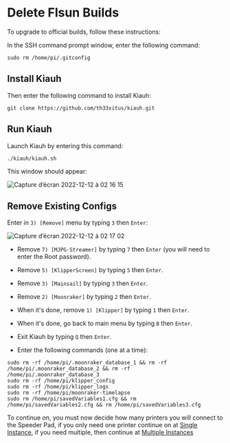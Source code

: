 # Delete Flsun Builds

To upgrade to official builds, follow these instructions:

In the SSH command prompt window, enter the following command:

```
sudo rm /home/pi/.gitconfig
```

## Install Kiauh

Then enter the following command to install Kiauh:

```
git clone https://github.com/th33xitus/kiauh.git
```

## Run Kiauh

Launch Kiauh by entering this command:

```
./kiauh/kiauh.sh
```

This window should appear:

![Capture d’écran 2022-12-12 à 02 16 15](https://user-images.githubusercontent.com/12702322/206941553-23be7162-0e73-43fa-a548-7011b231edd7.jpg)

## Remove Existing Configs

Enter in `3) [Remove]` menu by typing `3` then `Enter`:

![Capture d’écran 2022-12-12 à 02 17 02](https://user-images.githubusercontent.com/12702322/206941616-bc67ccbb-650d-43c4-ab77-a88044501e8a.jpg)

- Remove `7) [MJPG-Streamer]` by typing `7` then `Enter` (you will need to enter the Root password).

- Remove `5) [KlipperScreen]` by typing `5` then `Enter`.

- Remove `3) [Mainsail]` by typing `3` then `Enter`.

- Remove `2) [Moonraker]` by typing `2` then `Enter`.

- When it's done, remove `1) [Klipper]` by typing `1` then `Enter`.

- When it's done, go back to main menu by typing `B` then `Enter`.

- Exit Kiauh by typing `Q` then `Enter`.

- Enter the following commands (one at a time):
```
sudo rm -rf /home/pi/.moonraker_database_1 && rm -rf /home/pi/.moonraker_database_2 && rm -rf /home/pi/.moonraker_database_3
sudo rm -rf /home/pi/klipper_config
sudo rm -rf /home/pi/klipper_logs
sudo rm -rf /home/pi/moonraker-timelapse
sudo rm /home/pi/savedVariables1.cfg && rm /home/pi/savedVariables2.cfg && rm /home/pi/savedVariables3.cfg
```

To continue on, you must now decide how many printers you will connect to the Speeder Pad, if you only need one printer continue on at [Single Instance](single-instance/install.md), if you need multiple, then continue at [Multiple Instances](multiple-instances/install.md)